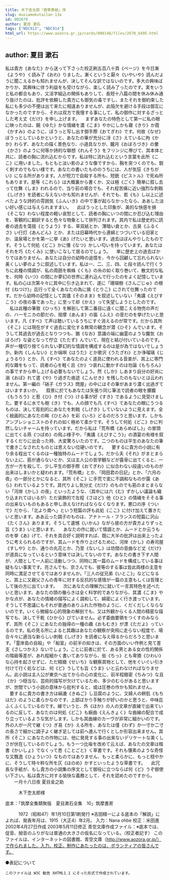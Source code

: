 ```yaml
---
title: 木下杢太郎『唐草表紙』序
slug: muxiamokutailan-13a
id: 002670
author: 夏目 漱石
tags: ["NDC913", "NDC914"]
html_url: https://www.aozora.gr.jp/cards/000148/files/2670_6495.html
---
```


## author: 夏目 漱石

私は貴方《あなた》から送って下さった校正刷五百八十頁《ページ》を今日漸《ようや》く読み了《おわ》りました。漸くというと厭々《いやいや》読んだように聞こえるかも知れませんが、決してそんな訳ではないのです。多大の興味ばかりか、其興味に伴う利益をも受けながら、楽しく読み了ったのです。実をいうと私の都合もあり、又活字組込の関係もありして、長短十八篇の間を休み休み通り抜けたのは、批評を依頼した貴方にも御気の毒ですし、またそれを御約束した私にも多少の不便は出て来たに相違ありませんが、此陥欠を避ける手段は御互になかったのですから、それは双方で我慢する事にして、私の御作に対するざっとした考え丈《だけ》を申し上げます。
　まずあなたの特色として第一に私の眼に映ったのは、饒《ゆた》かな情緒を濃《こま》やかにしかも霧《きり》か霞《かすみ》のように、ぼうっと写し出す御手際《おてぎわ》です。何故《なぜ》ぼうっとしているかというと、あなたの筆が充分に冴《さ》えているに拘《かか》わらず、あなたの描く景色なり、小道具なりが、朧月《おぼろづき》の暈《かさ》のように何等か詩的な聯想《れんそう》をフリンジに帯びて、其本体と共に、読者の胸に流れ込むからです。私は特に流れ込むという言葉を此所《ここ》に用いました。もともと淡い影のような像ですから、胸を突つくのでも、鋭く刺すのでもない様です。あなたの書いたもののうちには、人が気狂《きちがい》になる所があります。人が短刀で自殺する所も、短銃《ピストル》で死ぬ所もあります。是等《これら》は大概裏から書くか、又は極《ごく》簡単に叙し去って仕舞《しま》われるので、当り前の場合でも、それ程苦痛に近い強烈な刺戟《しげき》を読者に与えないかも知れませんが、それでも、若《も》し以上に述べたような詩的の雰囲気《ふんいき》の中で事が起らなかったなら、ああした淡い好い感じは与えられますまい。
　此ぼうっとした印象が、美的な快感を損《そこな》わない程度の軽い哀愁として、読者の胸にいつの間にか忍び込む理由を、客観的に翻訳すると色々な物象として排列されます。其内で私は歴史的に読者の過去を蕩揺《とうよう》する、草双紙とか、薄暗い倉とか、古臭《ふるくさ》い行灯《あんどん》とか、または旧幕時代から連綿とつづいている旧家とか、温泉場とかを第一に挙《あ》げたいと思います。過去はぼんやりしたものです。そうして何処《どこ》かに懐《なつ》かしい匂いを持っています。あなたはそれを巧《たくみ》に使いこなして居るのでしょう。
　単に歴史上の過去ばかりではありません、あなたは自分の幼時の追憶を、今から回顧して忘れられない美くしい夢のように叙述しています。私は一、二、三、四、と段々読んで行くうちに此種の情調が、私の周囲を蜘蛛《くも》の糸の如く取り巻いて、散文的な私を、何時《いつ》の間にか夢幻の世界に連れ込んで行ったのをよく記憶しています。私の心は次第々々に其中に引き込まれて、遂に「珊瑚樹《さんごじゅ》の根付《ねつけ》」迄行って全くあなたの為に擒《とりこ》にされて仕舞ったのです。だから幼時の記憶として其儘《そのまま》を叙述していない「夷講《えびすこう》の夜の事であった」に至って却《かえ》って失望しようとしたのです。
　私は此種の筆致《ひっち》を解剖して第二番目に遠くに聞こえる物売の声だの、ハーモニカの節だの、按摩《あんま》の笛《ふえ》の音だのを挙げたいと思います。凡《すべ》て声は聴いているうちにすぐ消えるのが常です。だから其所《そこ》には現在がすぐ過去に変化する無常の観念が潜《ひそ》んでいます。そうして其過去が過去となりつつも、猶《なお》意識の端に幽霊のような朧気《おぼろげ》な姿となって佇立《たたず》んでいて、現在と結び付いているのです。声が一種切り捨てられない夢幻的な情調を構成するのは是が為ではないでしょうか。新内《しんない》とか端唄《はうた》とか歌沢《うたざわ》とか浄瑠璃《じょうるり》とか、凡《すべ》てあなたのよく道具に使われる音楽が、其上に専門的な趣をもって、読者の心を軽く且《か》つ哀れに動かすのは勿論《もちろん》の事ですから申し上げる必要もないでしょう。然《しか》しあまり自分の好尚に溺《おぼ》れて遣《や》り過ぎた痕迹《こんせき》を残したのもないとは云われません。第一編の「硝子《ガラス》問屋」の中にはその筆があまり濃く出過ぎてはいますまいか。
　叙景に於てもあなたは矢張り同じ筆法で読者の眼を朦朧《もうろう》と惹《ひ》き付《つ》ける事が好《すき》であるように見受けました。要するに水でも樹《き》でも、人の顔でも凡《すべ》てあなたの眼にうつるものは、決して彫刻的にあなたを刺戟《しげき》していないように見えます。全く絵画的にあなたの眸《ひとみ》を彩《いろ》どるのだろうと思います。しかもアンプレショニストのそれの如く極めて柔かです。そうして何処《どこ》かに判然しないチャームを持っています。だから私は「荒布橋《あらめばし》」の冒頭に出てくる燕《つばめ》の飛ぶ様子や、「夷講《えびすこう》」の酒宴の有様を叙するくだりに出会った時、大変驚ろいたのです。二つのものは平生のあなたの筆で書きこなされたものとは思えない位硬いのです。
　要するに貴方の小説に有り余る程出てくるのは一種独特のムードでしょう。だから夫《それ》がまとまらない上に、筋が通らないとか、又は主人公の哲学観などが露骨に出てくると、一方が一方を殺して、少し平生の御手際《おてぎわ》に似合わない段違いのものが出来はしまいかと疑われます。「荒布橋」とか、「岡田君の日記」とか、「六月の夜」の一部分とかになると、其所《そこ》に手荒で変に不調和なものが露《あら》われているようです。其代りよし気分丈《だけ》のものでも筋のまとまらない「河岸《かし》の夜」といったような、（其中には六《む》ずかしい議論も織り込まれてはいるが）ただ装飾的で左程《さほど》他《ひと》の情緒をそそる事の出来ないものもあると申し添えなければならなくなります。悪口の序《ついで》だから、「北より南へ」という短篇の評も此処《ここ》に付け加えて置きたいと思います。ああ云った調子のものは、アナトール・フランスの短篇に沢山《たくさん》あります。そうして遺憾《いかん》ながら彼の方が貴方よりずっと旨《うま》いと思います。
　あなたの作に就いて情調とか、ムードとか云うものを挙《あ》げて、それを具合好く説明すれば、既に大半の批評は出来上ったように考えられるのですが、其ムードを作り上げるために、河岸《かし》の寿司屋《すしや》とか、通りの丸花とか、乃至《ないし》は坊間の音曲など丈《だけ》が道具になっているという意味では決してないのです。あなたの書き下す人間が、人間として一人前に活動しつつ、同時に其一篇のムードを構成している事は疑もない事実です。亮さんでも、京さんでも、彼等のする事は皆此両様の主意を同時に満足させてるではありませんか。「三人の従兄弟《いとこ》」などになると、其上に又親父さんの青年に対する反抗的な感情が一篇の主意もしくは哲理として後の方に出ています。
　次にあなたの理解力に就いて一言其特色を述べたいと思います。あなたの頭の働らきは全く科学的でありながら、其濃《こま》やかな点が、あなたの情緒の描写によく調和して、綿密によく行き渡っています。そうして不思議にもそれが普通のありふれた作物のように、くだくだしくならないのです。いくら微細な心的現象の解剖でも、又は外観からくる人間の精密な描写でも、決して干乾《ひから》びていません。必ず委曲要領をつくすのみならず、其所《そこ》にあなたの独得の一種の趣《おもむき》が漂《ただよ》っているのです。私の見る所によると其趣はあなたの観察が突飛に走らない程度で、場合々々に適当な新らしい刺戟《しげき》を読者に与え得るからだろうと思います。「霊岸島の自殺」や「船室」の前半の如きは、その方面のいい作例と見て差支《さしつかえ》ないでしょう。ことに前者に於て、ある男とある女の性的関係の階級等差が、あれ程細かく書いてありながら、些《ちっ》とも卑猥《ひわい》な心持を起させずに、ただ精緻《せいち》な観察其物として、他をぐいぐい引き付けて行く処などは、何《ど》うしても旨《うま》いと云わなければなりません。此小説は主人公が東京へ出てからの心の変化に、前半程緻密《ちみつ》な且《か》つ穏当な、芸術的描写が欠けているため、多少のむらがあると思いますが、世間でいう小説の意味から批判すると、或は圧巻の作かも知れません。
　要するに貴方の書き方は絹漉《きぬご》し豆腐のように、又婦人の餅肌《もちはだ》のように柔らかなのです、上部ばかり手触りが好いのかと思うと、中味迄ふくふくしているのです。線でいうと、外《ほか》の人の文章が直線で出来ているのに反して、あなたのは何処《どこ》も婉曲《えんきょく》な曲線の配合で成り立っているような気がします。しかも其曲線のカーヴが非常に細かいのです。外の人が一尺で継《つ》ぎ易《か》える所を、あなたは僅《わず》か一寸か二寸の長さで細かに調子よく継ぎ足しては前へ進んで行くとしか形容出来ません。其所《そこ》にあなたの作物には、他に発見する事の出来ないデリケートな美くしさが伏在しているのでしょう。もう一つ比喩を改めて云えば、あなたの文章は楷書《かいしょ》でなくって悉《ことごと》く草書です。それも懐素のような奇怪な又飄逸《ひょういつ》なものではありません、もっと柔らかに、もっと穏やかに、そうして時々粋な所を仄《ほのめ》かすといったような草書です。
　此冗長な手紙が、もし貴方の小説集の序文として御役に立つならば何《ど》うぞ御使い下さい。私は貴方に対する愉快な義務として、それを認めたのですから。
　　一月十八日夜
夏目金之助

　　　木下杢太郎様








底本：「筑摩全集類聚版　夏目漱石全集　10」筑摩書房

　　　1972（昭和47）年1月10日第1刷発行
※吉田精一による底本の「解説」によれば、発表年月は、1915（大正4）年2月。
入力：Nana ohbe
校正：米田進
2002年4月27日作成
2003年5月11日修正
青空文庫作成ファイル：※底本では、促音、拗音のふりがなは普通の大きさの仮名になっている。（校正者記す）
このファイルは、インターネットの図書館、青空文庫（http://www.aozora.gr.jp/）で作られました。入力、校正、制作にあたったのは、ボランティアの皆さんです。






●表記について

	このファイルは W3C 勧告 XHTML1.1 にそった形式で作成されています。